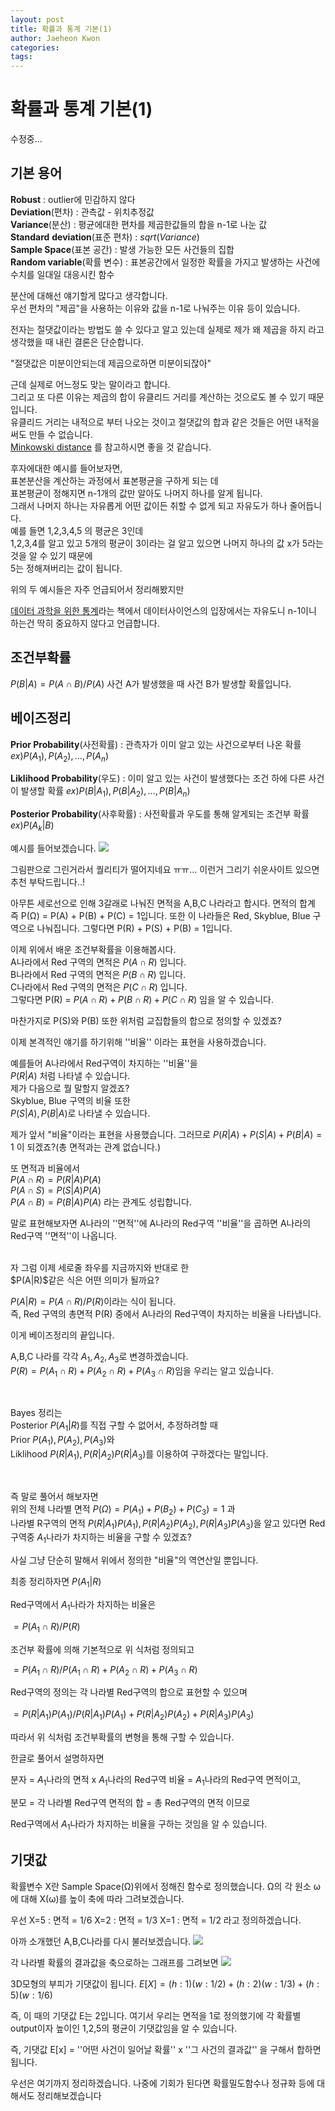 ```yaml
---
layout: post
title: 확률과 통계 기본(1)
author: Jaeheon Kwon
categories: 
tags: 
---
```




# 확률과 통계 기본(1)

수정중...



## 기본 용어

**Robust** : outlier에 민감하지 않다<br>
**Deviation**(편차) : 관측값 - 위치추정값<br> 
**Variance**(분산) : 평균에대한 편차를 제곱한값들의 합을 n-1로 나눈 값<br>
**Standard** **deviation**(표준 편차) : $sqrt(Variance)$<br>
**Sample Space**(표본 공간) : 발생 가능한 모든 사건들의 집합<br>
**Random variable**(확률 변수) : 표본공간에서 일정한 확률을 가지고 발생하는 사건에 수치를 일대일 대응시킨 함수 <br>

분산에 대해선 얘기할게 많다고 생각합니다.<br>
우선 편차의 "제곱"을 사용하는 이유와 값을 n-1로 나눠주는 이유 등이 있습니다.

전자는 절댓값이라는 방법도 쓸 수 있다고 알고 있는데
실제로 제가 왜 제곱을 하지 라고 생각했을 때 내린 결론은 단순합니다.

"절댓값은 미분이안되는데 제곱으로하면 미분이되잖아"

근데 실제로 어느정도 맞는 말이라고 합니다.<br>
그리고 또 다른 이유는 제곱의 합이 유클리드 거리를 계산하는 것으로도 볼 수 있기 때문입니다.<br>
유클리드 거리는 내적으로 부터 나오는 것이고 절댓값의 합과 같은 것들은 어떤 내적을 써도 만들 수 없습니다.<br>
[Minkowski distance]( [https://mrkevinna.github.io/%EA%B8%B0%EA%B3%84%ED%95%99%EC%8A%B5-%EA%B0%9C%EC%9A%94-3/](https://mrkevinna.github.io/기계학습-개요-3/) ) 를 참고하시면 좋을 것 같습니다.

후자에대한 예시를 들어보자면,<br>
표본분산을 계산하는 과정에서 표본평균을 구하게 되는 데<br>
표본평균이 정해지면 n-1개의 값만 알아도 나머지 하나를 알게 됩니다.<br>
그래서 나머지 하나는 자유롭게 어떤 값이든 취할 수 없게 되고 자유도가 하나 줄어듭니다.<br>
예를 들면 1,2,3,4,5 의 평균은 3인데<br>
1,2,3,4를 알고 있고 5개의 평균이 3이라는 걸 알고 있으면 나머지 하나의 값 x가 5라는 것을 알 수 있기 때문에<br>
5는 정해져버리는 값이 됩니다.<br>

위의 두 예시들은 자주 언급되어서 정리해봤지만

[데이터 과학을 위한 통계]( http://m.hanbit.co.kr/store/books/book_view.html?p_code=B2845507407 )라는 책에서 데이터사이언스의 입장에서는 자유도니 n-1이니 하는건 딱히 중요하지 않다고 언급합니다.

## 조건부확률

$P(B|A) = P(A∩B)/P(A)$ 
사건 A가 발생했을 때 사건 B가 발생할 확률입니다.

## 베이즈정리

**Prior Probability**(사전확률) : 관측자가 이미 알고 있는 사건으로부터 나온 확률
$ex) P(A_1), P(A_2), ... ,P(A_n)$

**Liklihood Probability**(우도) : 이미 알고 있는 사건이 발생했다는 조건 하에 다른 사건이 발생할 확률
$ex)P(B|A_1),P(B|A_2),...,P(B|A_n)$

**Posterior Probability**(사후확률) : 사전확률과 우도를 통해 알게되는 조건부 확률
$ex)P(A_k|B)$

예시를 들어보겠습니다.
<img src = "https://py-tonic.github.io/images/Probability/bayes.png">

그림판으로 그린거라서 퀄리티가 떨어지네요 ㅠㅠ...
이런거 그리기 쉬운사이트 있으면 추천 부탁드립니다..!

아무튼 세로선으로 인해 3갈래로 나눠진 면적을 A,B,C 나라라고 합시다.
면적의 합계 즉  P(Ω) = P(A) + P(B) + P(C) = 1입니다.
또한 이 나라들은 Red, Skyblue, Blue 구역으로 나눠집니다.
그렇다면 P(R) + P(S) + P(B) = 1입니다.

이제 위에서 배운 조건부확률을 이용해봅시다.<br>
A나라에서 Red 구역의 면적은 $P(A∩R)$ 입니다.<br>
B나라에서 Red 구역의 면적은 $P(B∩R)$ 입니다.<br>
C나라에서 Red 구역의 면적은 $P(C∩R)$ 입니다.<br>
그렇다면 P(R) = $P(A∩R)+P(B∩R)+P(C∩R)$ 임을 알 수 있습니다.<br>

마찬가지로 P(S)와 P(B) 또한 위처럼 교집합들의 합으로 정의할 수 있겠죠?<br>

이제 본격적인 얘기를 하기위해 ''비율'' 이라는 표현을 사용하겠습니다.<br>

예를들어 A나라에서 Red구역이 차지하는 ''비율''을<br>
 $P(R|A)$ 처럼 나타낼 수 있습니다.<br>
제가 다음으로 뭘 말할지 알겠죠? <br>
Skyblue, Blue 구역의 비율 또한 <br>
$P(S|A),P(B|A)$로 나타낼 수 있습니다.<br>

제가 앞서 "비율"이라는 표현을 사용했습니다.
그러므로 $P(R|A)+P(S|A)+P(B|A) = 1$ 이 되겠죠?(총 면적과는 관계 없습니다.)

또 면적과 비율에서<br>
$P(A∩R) = P(R|A)P(A)$<br>
$P(A∩S) = P(S|A)P(A)$<br>
$P(A∩B) = P(B|A)P(A)$ 라는 관계도 성립합니다.

말로 표현해보자면 
A나라의 ''면적''에 A나라의 Red구역 ''비율''을 곱하면 A나라의 Red구역 ''면적''이 나옵니다.<br>

<br>
자 그럼 이제 세로줄 좌우를 지금까지와 반대로 한 <br>
$P(A|R)$같은 식은 어떤 의미가 될까요?<br>

$P(A|R) = P(A∩R)/P(R)$이라는 식이 됩니다.<br>
즉, Red 구역의 총면적 P(R) 중에서 A나라의 Red구역이 차지하는 비율을 나타냅니다.
<br>

이게 베이즈정리의 끝입니다.<br>

A,B,C 나라를 각각 $A_1,A_2,A_3$로 변경하겠습니다.<br>
$P(R)=P(A_1∩R)+P(A_2∩R)+P(A_3∩R)$임을 우리는 알고 있습니다.<br>

<br>

Bayes 정리는<br>
Posterior $P(A_1|R)$를 직접 구할 수 없어서, 추정하려할 때<br>
Prior $P(A_1),P(A_2),P(A_3)$와 <br>
Liklihood $P(R|A_1),P(R|A_2)P(R|A_3)$를 이용하여 구하겠다는 말입니다.<br>

<br>

즉 말로 풀어서 해보자면<br>
위의 전체 나라별 면적 $P(Ω) = P(A_1) + P(B_2) + P(C_3) = 1$ 과<br> 
나라별 R구역의 면적 $P(R|A_1)P(A_1),P(R|A_2)P(A_2),P(R|A_3)P(A_3)$을 알고 있다면 Red구역중 $A_1$나라가 차지하는 비율을 구할 수 있겠죠?<br>

사실 그냥 단순히 말해서  위에서 정의한 "비율"의 역연산일 뿐입니다.<br>

최종 정리하자면
$P(A_1|R)$ <br>

Red구역에서 $A_1$나라가 차지하는 비율은<br>

$= P(A_1∩R)/P(R)$<br>

조건부 확률에 의해 기본적으로 위 식처럼 정의되고 <br>

$= P(A_1∩R)/P(A_1∩R)+P(A_2∩R)+P(A_3∩R)$<br>

Red구역의 정의는 각 나라별 Red구역의 합으로 표현할 수 있으며<br>
<br>
$= P(R|A_1)P(A_1)/P(R|A_1)P(A_1)+P(R|A_2)P(A_2)+P(R|A_3)P(A_3)$<br>

따라서 위 식처럼 조건부확률의 변형을 통해 구할 수 있습니다.<br>

한글로 풀어서 설명하자면<br>

분자 = $A_1$나라의 면적 x $A_1$나라의 Red구역 비율 = $A_1$나라의 Red구역 면적이고,<br>

분모 = 각 나라별 Red구역 면적의 합 = 총 Red구역의 면적 이므로<br>

Red구역에서 $A_1$나라가 차지하는 비율을 구하는 것임을 알 수 있습니다.<br>

## 기댓값

확률변수 X란 Sample Space(Ω)위에서 정해진 함수로 정의했습니다.
Ω의 각 원소  ω에 대해 X(ω)를 높이 축에 따라 그려보겠습니다.

우선 
X=5 : 면적 = 1/6
X=2 : 면적 = 1/3
X=1 : 면적 = 1/2 라고 정의하겠습니다.

아까 소개했던 A,B,C나라를 다시 불러보겠습니다.
<img src = "https://py-tonic.github.io/images/Probability/0.png">

각 나라별 확률의 결과값을 축으로하는 그래프를 그려보면
<img src = "https://py-tonic.github.io/images/Probability/1.png">

3D모형의 부피가 기댓값이 됩니다.
$E[X] = (h:1)(w:1/2) + (h:2)(w:1/3) + (h:5)(w:1/6)$

즉, 이 때의 기댓값 E는 2입니다. 여기서 우리는 면적을 1로 정의했기에
각 확률별 output이자 높이인 1,2,5의 평균이 기댓값임을 알 수 있습니다.

즉, 기댓값 E[x] = ''어떤 사건이 일어날 확률'' x ''그 사건의 결과값'' 을 구해서 합하면 됩니다.

우선은 여기까지 정리하겠습니다.
나중에 기회가 된다면 확률밀도함수나 정규화 등에 대해서도 정리해보겠습니다
